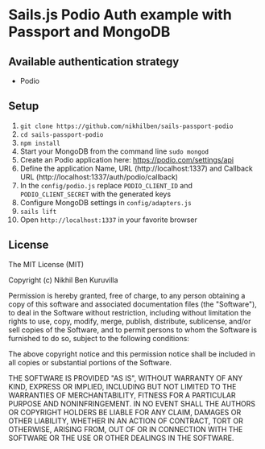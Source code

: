 # Sails.js Podio Auth example with Passport and MongoDB

## Available authentication strategy
- Podio

## Setup

1. `git clone https://github.com/nikhilben/sails-passport-podio`
2. `cd sails-passport-podio`
3. `npm install`
4. Start your MongoDB from the command line `sudo mongod`
5. Create an Podio application here: https://podio.com/settings/api
6. Define the application Name, URL (http://localhost:1337) and Callback URL (http://localhost:1337/auth/podio/callback)
7. In the `config/podio.js` replace `PODIO_CLIENT_ID` and `PODIO_CLIENT_SECRET` with the generated keys
8. Configure MongoDB settings in `config/adapters.js`
9. `sails lift`
10. Open `http://localhost:1337` in your favorite browser

## License

The MIT License (MIT)

Copyright (c) Nikhil Ben Kuruvilla

Permission is hereby granted, free of charge, to any person obtaining a copy of
this software and associated documentation files (the "Software"), to deal in
the Software without restriction, including without limitation the rights to
use, copy, modify, merge, publish, distribute, sublicense, and/or sell copies of
the Software, and to permit persons to whom the Software is furnished to do so,
subject to the following conditions:

The above copyright notice and this permission notice shall be included in all
copies or substantial portions of the Software.

THE SOFTWARE IS PROVIDED "AS IS", WITHOUT WARRANTY OF ANY KIND, EXPRESS OR
IMPLIED, INCLUDING BUT NOT LIMITED TO THE WARRANTIES OF MERCHANTABILITY, FITNESS
FOR A PARTICULAR PURPOSE AND NONINFRINGEMENT. IN NO EVENT SHALL THE AUTHORS OR
COPYRIGHT HOLDERS BE LIABLE FOR ANY CLAIM, DAMAGES OR OTHER LIABILITY, WHETHER
IN AN ACTION OF CONTRACT, TORT OR OTHERWISE, ARISING FROM, OUT OF OR IN
CONNECTION WITH THE SOFTWARE OR THE USE OR OTHER DEALINGS IN THE SOFTWARE.


